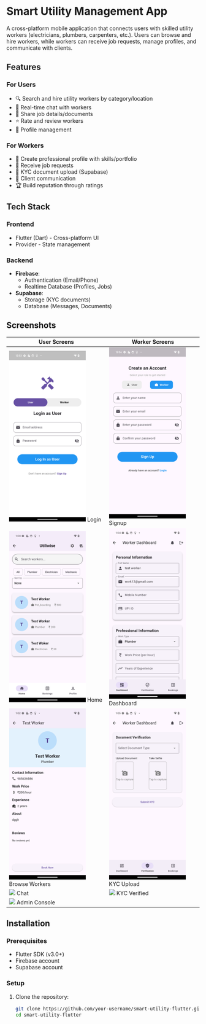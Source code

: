 # Smart Utility Management App


A cross-platform mobile application that connects users with skilled utility workers (electricians, plumbers, carpenters, etc.). Users can browse and hire workers, while workers can receive job requests, manage profiles, and communicate with clients.

## Features

### For Users
- 🔍 Search and hire utility workers by category/location
- 💬 Real-time chat with workers
- 📄 Share job details/documents
- ⭐ Rate and review workers
- 👤 Profile management

### For Workers
- 📝 Create professional profile with skills/portfolio
- 📲 Receive job requests
- 📂 KYC document upload (Supabase)
- 💬 Client communication
- 🏆 Build reputation through ratings

## Tech Stack

### Frontend
- Flutter (Dart) - Cross-platform UI
- Provider - State management

### Backend
- **Firebase**:
  - Authentication (Email/Phone)
  - Realtime Database (Profiles, Jobs)
- **Supabase**:
  - Storage (KYC documents)
  - Database (Messages, Documents)

## Screenshots

| User Screens | Worker Screens |
|--------------|----------------|
| <img src="utiliwise/assets/screenshots/login.png" width="200"> Login | <img src="utiliwise/assets/screenshots/worker_signup.png" width="200"> Signup |
| <img src="utiliwise/assets/screenshots/user_home.png" width="200"> Home | <img src="utiliwise/assets/screenshots/worker_dashboard.png" width="200"> Dashboard |
| <img src="utiliwise/assets/screenshots/hire_worker.png" width="200"> Browse Workers | <img src="utiliwise/assets/screenshots/kyc_upload.png" width="200"> KYC Upload |
| <img src="assets/screenshots/chat.png" width="200"> Chat | <img src="assets/screenshots/kyc_verified.png" width="200"> KYC Verified |
|  <img src="assets/screenshots/admin.png" width="200"> Admin Console |



## Installation

### Prerequisites
- Flutter SDK (v3.0+)
- Firebase account
- Supabase account

### Setup
1. Clone the repository:
   ```bash
   git clone https://github.com/your-username/smart-utility-flutter.git
   cd smart-utility-flutter
